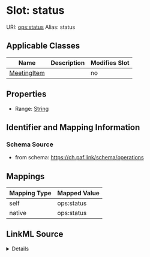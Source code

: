 

# Slot: status 



URI: [ops:status](https://ch.paf.link/schema/operations/status)
Alias: status

<!-- no inheritance hierarchy -->





## Applicable Classes

| Name | Description | Modifies Slot |
| --- | --- | --- |
| [MeetingItem](MeetingItem.md) |  |  no  |







## Properties

* Range: [String](String.md)





## Identifier and Mapping Information







### Schema Source


* from schema: https://ch.paf.link/schema/operations




## Mappings

| Mapping Type | Mapped Value |
| ---  | ---  |
| self | ops:status |
| native | ops:status |




## LinkML Source

<details>
```yaml
name: status
from_schema: https://ch.paf.link/schema/operations
rank: 1000
alias: status
domain_of:
- MeetingItem
range: string

```
</details>